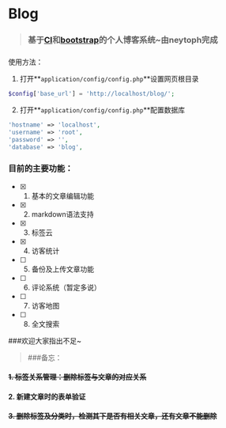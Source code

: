 # Blog

> ### 基于[CI](http://codeigniter.org.cn)和[bootstrap](http://www.bootcss.com/)的个人博客系统~由neytoph完成

###
使用方法：

1. 打开**`application/config/config.php`**设置网页根目录

  ```php
  $config['base_url'] = 'http://localhost/blog/';
  ```
2. 打开**`application/config/config.php`**配置数据库

  ```php
  'hostname' => 'localhost',
  'username' => 'root',
  'password' => '',
  'database' => 'blog',
  ```

  
### 目前的主要功能：

- [x] 1. 基本的文章编辑功能
- [x] 2. markdown语法支持
- [x] 3. 标签云
- [x] 4. 访客统计
- [ ] 5. 备份及上传文章功能
- [ ] 6. 评论系统（暂定多说）
- [ ] 7. 访客地图
- [ ] 8. 全文搜索

###欢迎大家指出不足~

> ###备忘：
#### ~~1. 标签关系管理：删除标签与文章的对应关系~~
#### 2. 新建文章时的表单验证
#### ~~3. 删除标签及分类时，检测其下是否有相关文章，还有文章不能删除~~
